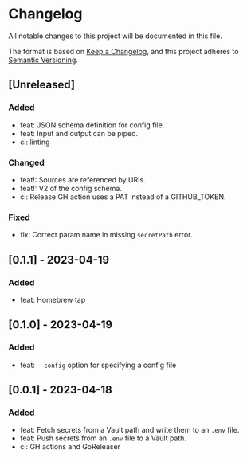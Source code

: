 # Changelog

All notable changes to this project will be documented in this file.

The format is based on [Keep a Changelog](https://keepachangelog.com/en/1.0.0/),
and this project adheres to [Semantic Versioning](https://semver.org/spec/v2.0.0.html).

## [Unreleased]

### Added

-   feat: JSON schema definition for config file.
-   feat: Input and output can be piped.
-   ci: linting

### Changed

-   feat!: Sources are referenced by URIs.
-   feat!: V2 of the config schema.
-   ci: Release GH action uses a PAT instead of a GITHUB_TOKEN.

### Fixed

-   fix: Correct param name in missing `secretPath` error.

## [0.1.1] - 2023-04-19

### Added

-   feat: Homebrew tap

## [0.1.0] - 2023-04-19

### Added

-   feat: `--config` option for specifying a config file

## [0.0.1] - 2023-04-18

### Added

-   feat: Fetch secrets from a Vault path and write them to an `.env` file.
-   feat: Push secrets from an `.env` file to a Vault path.
-   ci: GH actions and GoReleaser
